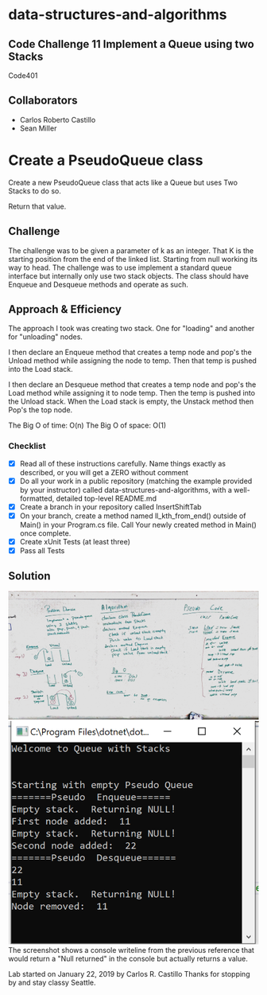 # data-structures-and-algorithms
## Code Challenge 11 Implement a Queue using two Stacks
Code401 

## Collaborators
- Carlos Roberto Castillo
- Sean Miller


# Create a PseudoQueue class
<!-- Short summary or background information -->
Create a new PseudoQueue class that acts like a Queue but uses Two Stacks to do so.

Return that value.

## Challenge
<!-- Description of the challenge -->
The challenge was to be given a parameter of k as an integer.  That K is the starting position from the end of the linked list.  Starting from null working its way to head.
The challenge was to use implement a standard queue interface but internally only use two stack objects.
The class should have Enqueue and Desqueue methods and operate as such.

## Approach & Efficiency

<!-- What approach did you take? Why? What is the Big O space/time for this approach? -->
The approach I took was creating two stack.  One for "loading" and another for "unloading" nodes.  

I then declare an Enqueue method that creates a temp node and pop's the Unload method while assigning the node to temp.  Then that temp is pushed into the Load stack.

I then declare an Desqueue method that creates a temp node and pop's the Load method while assigning it to node temp.  Then the temp is pushed into the Unload stack.   When the Load stack is empty, the Unstack method then Pop's the top node.


The Big O of time: O(n)
The Big O of space: O(1) 

### Checklist

- [x] Read all of these instructions carefully. Name things exactly as described, or you will get a ZERO without comment
- [x] Do all your work in a public repository (matching the example provided by your instructor) called data-structures-and-algorithms, with a well-formatted, detailed top-level README.md
- [x] Create a branch in your repository called InsertShiftTab
- [x] On your branch, create a method named ll_kth_from_end() outside of Main() in your Program.cs file. Call Your newly created method in Main() once complete.
- [x] Create xUnit Tests (at least three)
- [x] Pass all Tests

## Solution
<!-- Embedded whiteboard image -->
![](../../assets/QueueWithStacks.jpg?raw=true)
![](../../assets/QueueWithStacks.PNG?raw=true)
The screenshot shows a console writeline from the previous reference that would return a "Null returned" in the console but actually returns a value.

Lab started on January 22, 2019 by Carlos R. Castillo
Thanks for stopping by and stay classy Seattle.
